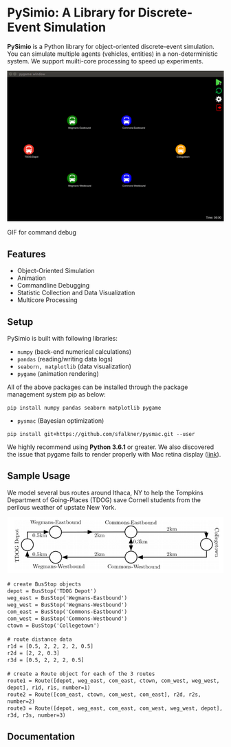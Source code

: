 # PySimio: A Library for Discrete-Event Simulation
**PySimio** is a Python library for object-oriented discrete-event simulation. You can simulate multiple agents (vehicles, entities) in a non-deterministic system. We support muilti-core processing to speed up experiments. 

![Route map](images/animation.gif)

GIF for command debug

## Features
- Object-Oriented Simulation
- Animation
- Commandline Debugging
- Statistic Collection and Data Visualization 
- Multicore Processing

## Setup
PySimio is built with following libraries:
- `numpy` (back-end numerical calculations)  
- `pandas` (reading/writing data logs)  
- `seaborn, matplotlib` (data visualization)  
- `pygame` (animation rendering)   
  
All of the above packages can be installed through the package management system pip as below:
```
pip install numpy pandas seaborn matplotlib pygame
```
- `pysmac`  (Bayesian optimization) 
```
pip install git+https://github.com/sfalkner/pysmac.git --user
```

We highly recommend using **Python 3.6.1** or greater.
We also discovered the issue that pygame fails to render properly with Mac retina display ([link](https://stackoverflow.com/questions/29834292/pygame-simple-loop-runs-very-slowly-on-mac)).


## Sample Usage
We model several bus routes around Ithaca, NY to help the Tompkins Department of Going-Places (TDOG) save Cornell students from the perilous weather of upstate New York.  
  
![Route map](data/map.png)
```
# create BusStop objects  
depot = BusStop('TDOG Depot')  
weg_east = BusStop('Wegmans-Eastbound')  
weg_west = BusStop('Wegmans-Westbound')  
com_east = BusStop('Commons-Eastbound')  
com_west = BusStop('Commons-Westbound')  
ctown = BusStop('Collegetown')  
  
# route distance data  
r1d = [0.5, 2, 2, 2, 2, 0.5]  
r2d = [2, 2, 0.3]  
r3d = [0.5, 2, 2, 2, 0.5]    
   
# create a Route object for each of the 3 routes   
route1 = Route([depot, weg_east, com_east, ctown, com_west, weg_west, depot], r1d, r1s, number=1)   
route2 = Route([com_east, ctown, com_west, com_east], r2d, r2s, number=2)   
route3 = Route([depot, weg_east, com_east, com_west, weg_west, depot], r3d, r3s, number=3)   
```

## Documentation

